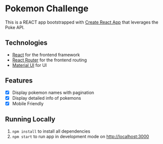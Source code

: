 # Pokemon Challenge

This is a REACT app bootstrapped with [Create React App](https://github.com/facebook/create-react-app) that leverages the Poke API.

## Technologies

- [React](https://reactjs.org/docs/create-a-new-react-app.html) for the frontend framework
- [React Router](https://reacttraining.com/react-router/) for the frontend routing
- [Material UI](https://mui.com/) for UI

## Features

- [x] Display pokemon names with pagination
- [x] Display detailed info of pokemons
- [x] Mobile Friendly

## Running Locally

1. `npm install` to install all dependencies
2. `npm start` to run app in development mode on [http://localhost:3000](http://localhost:3000)
